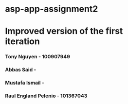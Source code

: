 # asp-app-assignment2
# Improved version of the first iteration

### Tony Nguyen - 100907949
### Abbas Said - 
### Mustafa Ismail -
### Raul England Pelenio - 101367043
